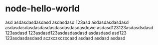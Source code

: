# node-hello-world
asd
asdasdasdasdasd
asdasdasd
123asd
asdasdasdasdasd
asdasdasdasdasdasdasdasdasdasdasdqwe
asdasd123123asdasdsdasd
123asdasd
123asdasd123asdasdasdasd
asdasdasd
asd123
123asdasdasdasd
aczxczxczxcasd
asdasd
asdasd
asdasd
